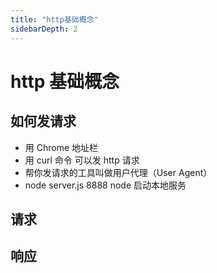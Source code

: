```yaml
---
title: "http基础概念"
sidebarDepth: 2
---
```


# http 基础概念

## 如何发请求

- 用 Chrome 地址栏
- 用 curl 命令 可以发 http 请求
- 帮你发请求的工具叫做用户代理（User Agent）
- node server.js 8888 node 启动本地服务

## 请求

## 响应
